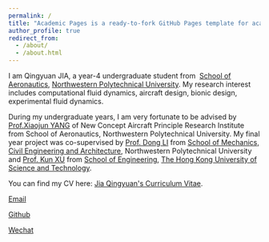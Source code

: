 ```yaml
---
permalink: /
title: "Academic Pages is a ready-to-fork GitHub Pages template for academic personal websites"
author_profile: true
redirect_from: 
  - /about/
  - /about.html
---
```


I am Qingyuan JIA, a year-4 undergraduate student from  [School of Aeronautics](https://hangkong.nwpu.edu.cn/), [Northwestern Polytechnical University](https://www.nwpu.edu.cn/). My research interest includes computational fluid dynamics, aircraft design, bionic design, experimental fluid dynamics.

During my undergraduate years, I am very fortunate to be advised by [Prof.Xiaojun YANG](https://teacher.nwpu.edu.cn/2020010056.html) of New Concept Aircraft Principle Research Institute from School of Aeronautics, Northwestern Polytechnical University. My final year project was co-supervised by [Prof. Dong LI](https://teacher.nwpu.edu.cn/lidong.html) from [School of Mechanics, Civil Engineering and Architecture](https://tujian.nwpu.edu.cn/), Northwestern Polytechnical University and [Prof. Kun XU](https://seng.hkust.edu.hk/about/people/faculty/kun-xu) from [School of Engineering](https://seng.hkust.edu.hk/), [The Hong Kong University of Science and Technology](https://hkust.edu.hk/).

You can find my CV here: [Jia Qingyuan's Curriculum Vitae](../assets/Curriculum_Vitae.pdf).

[Email](qjia@mail.nwpu.edu.cn)

[Github](https://hcho2042.github.io)

[Wechat](Astrologer_HCHO)
